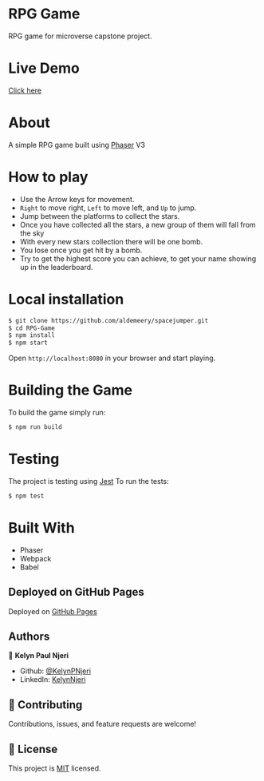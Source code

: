 # RPG Game

RPG game for microverse capstone project.

# Live Demo

[Click here](https://aldemeery.github.io/spacejumper)

# About

A simple RPG game built using [Phaser](https://phaser.io/) V3

# How to play

- Use the Arrow keys for movement.
- `Right` to move right, `Left` to move left, and `Up` to jump.
- Jump between the platforms to collect the stars.
- Once you have collected all the stars, a new group of them will fall from the sky
- With every new stars collection there will be one bomb.
- You lose once you get hit by a bomb.
- Try to get the highest score you can achieve, to get your name showing up in the leaderboard.

# Local installation

```bash
$ git clone https://github.com/aldemeery/spacejumper.git
$ cd RPG-Game
$ npm install
$ npm start
```

Open `http://localhost:8080` in your browser and start playing.

# Building the Game

To build the game simply run:

```bash
$ npm run build
```

# Testing

The project is testing using [Jest](https://jestjs.io/)
To run the tests:

```bash
$ npm test
```

# Built With

- Phaser
- Webpack
- Babel


## Deployed on GitHub Pages

Deployed on [GitHub Pages](https://pages.github.com/)

## Authors

👤 **Kelyn Paul Njeri**

- Github: [@KelynPNjeri](https://github.com/KelynPNjeri)
- LinkedIn: [KelynNjeri](https://www.linkedin.com/in/kelyn-paul/)

## 🤝 Contributing

Contributions, issues, and feature requests are welcome!

## 📝 License

This project is [MIT](LICENSE) licensed.

